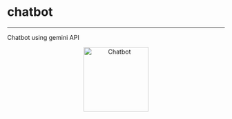 # chatbot

---

 Chatbot using gemini API

<p align="center">
    <img src="https://github.com/dibyasn/chatbot/assets/42934757/89058190-5d73-49ba-9258-5e6ee78dd20a" alt="Chatbot" style="width: 150px;">
</p>